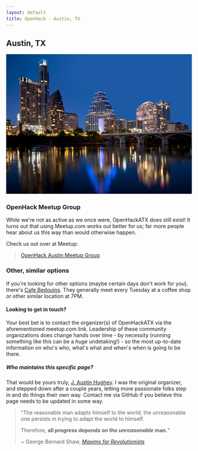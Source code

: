 ```yaml
---
layout: default
title: OpenHack - Austin, TX
---
```


## Austin, TX

![Austin, TX Skyline](/austin/atx.jpg)

### OpenHack Meetup Group

While we're not as active as we once were, OpenHackATX does still exist! It turns out that
using Meetup.com works out better for us; far more people hear about us this way than
would otherwise happen.

Check us out over at Meetup:

>  [OpenHack Austin Meetup Group](http://www.meetup.com/openhackatx/)

### Other, similar options

If you're looking for other options (maybe certain days don't work for you),
there's [Cafe Bedouins](http://cafebedouins.com/).
They generally meet every Tuesday at a coffee shop or other similar location at 7PM.

#### Looking to get in touch?

Your best bet is to contact the organizer(s) of OpenHackATX via the aforementioned
meetup.com link. Leadership of these community organizations does change hands over
time - by necessity (running something like this can be a _huge_ undetaking!) - so
the most up-to-date information on who's who, what's what and when's when is going
to be there.

##### Who maintains this specific page?

That would be yours truly, [J. Austin Hughey](https://github.com/jaustinhughey).
I was the original organizer, and stepped down after a couple years, letting more
passionate folks step in and do things their own way. Contact me via GitHub if
you believe this page needs to be updated in some way.

> "The reasonable man adapts himself to the world; the unreasonable one persists
> in trying to adapt the world to himself.
> 
> Therefore, **all progress depends on the _unreasonable_ man.**"
> 
> ~ George Bernard Shaw, _[Maxims for Revolutionists](http://www.panarchy.org/shaw/maxims.1903.html)_